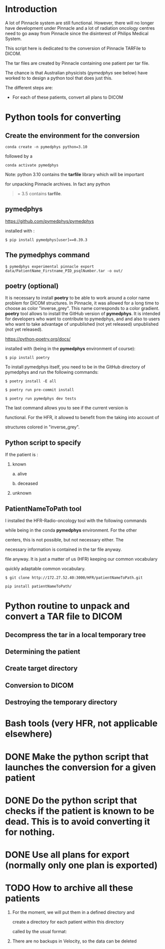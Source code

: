# Introduction


A lot of Pinnacle system are still functional. However, there will no
longer have development under Pinnacle and a lot of radiation oncology
centres need to go away from Pinnacle since the disinterest of
Philips Medical System.

This script here is dedicated to the conversion of Pinnacle TARFile to
DICOM. 
 
The tar files are created by Pinnacle containing one patient per tar
file.

The chance is that Australian physicists (*pymedphys* see below) have
worked to to design a python tool that does just this.


The different steps are:

- For each of these patients, convert all plans to DICOM



# Python tools for converting



## Create the environment for the conversion


    conda create -n pymedphys python=3.10


followed by a 


    conda activate pymedphys


Note: python 3.10 contains the **tarfile** library which will be important

for unpacking Pinnacle archives. In fact any python

>= 3.5 contains **tarfile**.



## pymedphys


<https://github.com/pymedphys/pymedphys>


installed with :


    $ pip install pymedphys[user]==0.39.3



## The pymedphys command


    $ pymedphys experimental pinnacle export data/PatientName_Firstname_PID_psqlNumber.tar -o out/



## poetry (optional)


It is necessary to install **poetry** to be able to work around a
color name problem for DICOM structures. In Pinnacle, it was allowed
for a long time to choose as color "inverse_grey". This name
corresponds to a color gradient. **poetry** tool allows to install the
GitHub version of **pymedphys**.  It is intended for developers who
want to contribute to pymedphys, and and also to users who want to
take advantage of unpublished (not yet released) unpublished (not yet
released).


<https://python-poetry.org/docs/>


installed with (being in the **pymedphys** environment of course):


    $ pip install poetry


To install pymedphys itself, you need to be in the GitHub directory of
pymedphys and run the following commands:


    $ poetry install -E all

    $ poetry run pre-commit install

    $ poetry run pymedphys dev tests


The last command allows you to see if the current version is

functional. For the HFR, it allowed to benefit from the taking into account of

structures colored in "inverse_grey".



## Python script to specify


If the patient is : 


1. known

    

    a. alive

    

    b. deceased


2. unknown



## PatientNameToPath tool


I installed the HFR-Radio-oncology tool with the following commands

while being in the conda **pymedphys** environment. For the other

centers, this is not possible, but not necessary either. The

necessary information is contained in the tar file anyway.

file anyway. It is just a matter of us (HFR) keeping our common vocabulary

quickly adaptable common vocabulary.


    $ git clone http://172.27.52.40:3000/HFR/patientNameToPath.git

    pip install patientNameToPath/



# Python routine to unpack and convert a TAR file to DICOM



## Decompress the tar in a local temporary tree



## Determining the patient



## Create target directory



## Conversion to DICOM



## Destroying the temporary directory



# Bash tools (very HFR, not applicable elsewhere)



# DONE Make the python script that launches the conversion for a given patient



# DONE Do the python script that checks if the patient is known to be dead. This is to avoid converting it for nothing.



# DONE Use all plans for export (normally only one plan is exported)



# TODO How to archive all these patients


1.  For the moment, we will put them in a defined directory and

    create a directory for each patient within this directory

    called by the usual format:


2.  There are no backups in Velocity, so the data can be deleted



